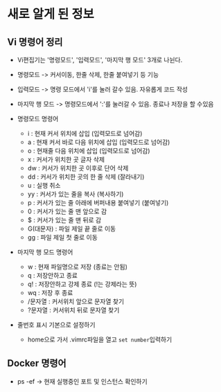 # 새로 알게 된 정보

## Vi 명령어 정리
  - Vi편집기는 '명령모드', '입력모드', '마지막 행 모드' 3개로 나뉜다.
  - 명령모드 -> 커서이동, 한줄 삭제, 한줄 붙여넣기 등 기능
  - 입력모드 -> 명령 모드에서 'i'를 눌러 갈수 있음. 자유롭게 코드 작성
  - 마지막 행 모드 -> 명령모드에서 ':'를 눌러갈 수 있음. 종료나 저장을 할 수있음

  - 명령모드 명령어
    - i : 현재 커서 위치에 삽입 (입력모드로 넘어감)
    - a : 현재 커서 바로 다음 위치에 삽입 (입력모드로 넘어감)
    - o : 현재줄 다음 위치에 삽입 (입력모드로 넘어감)
    - x : 커서가 위치한 곳 글자 삭제
    - dw : 커서가 위치한 곳 이후로 단어 삭제
    - dd : 커서가 위치한 곳의 한 줄 삭제 (잘라내기)
    - u : 실행 취소
    - yy : 커서가 있는 줄을 복사 (복사하기)
    - p : 커서가 있는 줄 아래에 버퍼내용 붙여넣기 (붙여넣기)
    - 0 : 커서가 있는 줄 맨 앞으로 감
    - $ : 커서가 있는 줄 맨 뒤로 감
    - G(대문자) : 파일 제일 끝 줄로 이동
    - gg : 파일 제일 첫 줄로 이동
  - 마지막 행 모드 명령어
    - w : 현재 파일명으로 저장 (종료는 안됨)
    - q : 저장안하고 종료
    - q! : 저장안하고 강제 종료 (!는 강제라는 뜻)
    - wq : 저장 후 종료
    - /문자열 : 커서위치 앞으로 문자열 찾기
    - ?문자열 : 커서위치 뒤로 문자열 찾기
  - 줄번호 표시 기본으로 설정하기
    - home으로 가서 .vimrc파일을 열고 `set number`입력하기

## Docker 명령어
  - ps -ef -> 현재 실행중인 포트 및 인스턴스 확인하기
